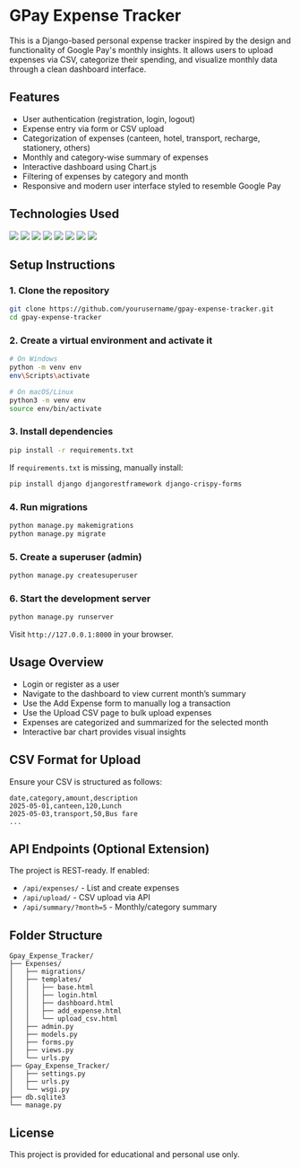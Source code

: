 # GPay Expense Tracker

This is a Django-based personal expense tracker inspired by the design and functionality of Google Pay's monthly insights. It allows users to upload expenses via CSV, categorize their spending, and visualize monthly data through a clean dashboard interface.

## Features

- User authentication (registration, login, logout)
- Expense entry via form or CSV upload
- Categorization of expenses (canteen, hotel, transport, recharge, stationery, others)
- Monthly and category-wise summary of expenses
- Interactive dashboard using Chart.js
- Filtering of expenses by category and month
- Responsive and modern user interface styled to resemble Google Pay

## Technologies Used
<p> <img src="https://img.shields.io/badge/Django-092E20?style=for-the-badge&logo=django&logoColor=white" /> <img src="https://img.shields.io/badge/SQLite-07405E?style=for-the-badge&logo=sqlite&logoColor=white" /> <img src="https://img.shields.io/badge/Bootstrap-7952B3?style=for-the-badge&logo=bootstrap&logoColor=white" /> <img src="https://img.shields.io/badge/Chart.js-F5788D?style=for-the-badge&logo=chartdotjs&logoColor=white" /> <img src="https://img.shields.io/badge/DRF-Django%20REST%20Framework-ff1709?style=for-the-badge&logo=python&logoColor=white" /> <img src="https://img.shields.io/badge/HTML5-E34F26?style=for-the-badge&logo=html5&logoColor=white" /> <img src="https://img.shields.io/badge/CSS3-1572B6?style=for-the-badge&logo=css3&logoColor=white" /> <img src="https://img.shields.io/badge/JavaScript-F7DF1E?style=for-the-badge&logo=javascript&logoColor=black" /> </p>

## Setup Instructions

### 1. Clone the repository

```bash
git clone https://github.com/yourusername/gpay-expense-tracker.git
cd gpay-expense-tracker
```

### 2. Create a virtual environment and activate it

```bash
# On Windows
python -m venv env
env\Scripts\activate

# On macOS/Linux
python3 -m venv env
source env/bin/activate
```

### 3. Install dependencies

```bash
pip install -r requirements.txt
```

If `requirements.txt` is missing, manually install:

```bash
pip install django djangorestframework django-crispy-forms
```

### 4. Run migrations

```bash
python manage.py makemigrations
python manage.py migrate
```

### 5. Create a superuser (admin)

```bash
python manage.py createsuperuser
```

### 6. Start the development server

```bash
python manage.py runserver
```

Visit `http://127.0.0.1:8000` in your browser.

## Usage Overview

- Login or register as a user
- Navigate to the dashboard to view current month’s summary
- Use the Add Expense form to manually log a transaction
- Use the Upload CSV page to bulk upload expenses
- Expenses are categorized and summarized for the selected month
- Interactive bar chart provides visual insights

## CSV Format for Upload

Ensure your CSV is structured as follows:

```
date,category,amount,description
2025-05-01,canteen,120,Lunch
2025-05-03,transport,50,Bus fare
...
```

## API Endpoints (Optional Extension)

The project is REST-ready. If enabled:

- `/api/expenses/` - List and create expenses
- `/api/upload/` - CSV upload via API
- `/api/summary/?month=5` - Monthly/category summary

## Folder Structure

```
Gpay_Expense_Tracker/
├── Expenses/
│   ├── migrations/
│   ├── templates/
│   │   ├── base.html
│   │   ├── login.html
│   │   ├── dashboard.html
│   │   ├── add_expense.html
│   │   └── upload_csv.html
│   ├── admin.py
│   ├── models.py
│   ├── forms.py
│   ├── views.py
│   └── urls.py
├── Gpay_Expense_Tracker/
│   ├── settings.py
│   ├── urls.py
│   └── wsgi.py
├── db.sqlite3
└── manage.py
```

## License

This project is provided for educational and personal use only.
